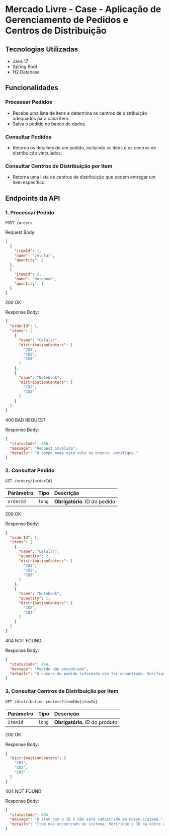 # Mercado Livre - Case - Aplicação de Gerenciamento de Pedidos e Centros de Distribuição

## Tecnologias Utilizadas

- Java 17
- Spring Boot
- H2 Database

## Funcionalidades

### Processar Pedidos

- Recebe uma lista de itens e determina os centros de distribuição adequados para cada item.
- Salva o pedido no banco de dados.

### Consultar Pedidos

- Retorna os detalhes de um pedido, incluindo os itens e os centros de distribuição vinculados.

### Consultar Centros de Distribuição por Item

- Retorna uma lista de centros de distribuição que podem entregar um item específico.

## Endpoints da API

### 1. Processar Pedido

```http
POST /orders
```
Request Body:
```json
[
  {
    "itemId": 1,
    "name": "Celular",
    "quantity": 2
  },
  {
    "itemId": 2,
    "name": "Notebook",
    "quantity": 1
  }
]
```
200 OK

Response Body:
```json
{
  "orderId": 1,
  "items": [
    {
      "name": "Celular",
      "distributionCenters": [
        "CD1",
        "CD2",
        "CD3"
      ]
    },
    {
      "name": "Notebook",
      "distributionCenters": [
        "CD2",
        "CD3"
      ]
    }
  ]
}
```

400 BAD REQUEST

Response Body:
```json
{
  "statusCode": 400,
  "message": "Request inválida",
  "details": "O campo name está nulo ou branco, verifique."
}
```

### 2. Consultar Pedido
```http
GET /orders/{orderId}
```
| Parâmetro | Tipo   | Descrição                     |
|:----------|:-------|:------------------------------|
| `orderId` | `long` | **Obrigatório**. ID do pedido |

200 OK

Response Body:
```json
{
  "orderId": 1,
  "items": [
    {
      "name": "Celular",
      "quantity": 2,
      "distributionCenters": [
        "CD1",
        "CD2",
        "CD3"
      ]
    },
    {
      "name": "Notebook",
      "quantity": 1,
      "distributionCenters": [
        "CD2",
        "CD3"
      ]
    }
  ]
}
```

404 NOT FOUND

Response Body:
```json
{
  "statusCode": 404,
  "message": "Pedido não encontrado",
  "details": "O número do pedido informado não foi encontrado. Verifique o ID ou entre em contato com o suporte."
}
```

### 3. Consultar Centros de Distribuição por Item
```http
GET /distribution-centers?itemId={itemId}
```

| Parâmetro | Tipo   | Descrição                      |
|:----------|:-------|:-------------------------------|
| `itemId` | `long` | **Obrigatório**. ID do produto |

200 OK

Response Body:
```json
{
  "distribuitionCenters": [
    "CD1",
    "CD2",
    "CD3"
  ]
}
```

404 NOT FOUND

Response Body:
```json
{
  "statusCode": 404,
  "message": "O item com o ID 5 não está cadastrado em nosso sistema.",
  "details": "Item não encontrado no sistema. Verifique o ID ou entre em contato com o suporte."
}
```